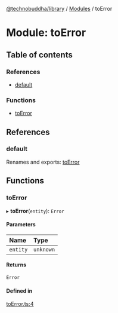 [@technobuddha/library](../../README.md) / [Modules](../Modules.md) / toError

# Module: toError

## Table of contents

### References

- [default](toError.md#default)

### Functions

- [toError](toError.md#toerror)

## References

### default

Renames and exports: [toError](toError.md#toerror)

## Functions

### toError

▸ **toError**(`entity`): `Error`

#### Parameters

| Name | Type |
| :------ | :------ |
| `entity` | `unknown` |

#### Returns

`Error`

#### Defined in

[toError.ts:4](../../src/toError.ts#L4)
